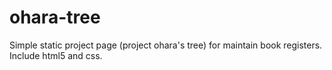 # ohara-tree
Simple static project page (project ohara's tree) for maintain book registers. Include html5 and css. 
